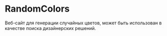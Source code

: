 # RandomColors
Веб-сайт для генерации случайных цветов, может быть использован в качестве поиска дизайнерских решений.
